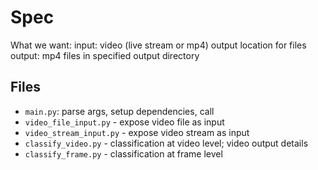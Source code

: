 # Spec
What we want:
    input: 
        video (live stream or mp4)
        output location for files
    output:
        mp4 files in specified output directory

## Files
- `main.py`: parse args, setup dependencies, call
- `video_file_input.py` - expose video file as input
- `video_stream_input.py` - expose video stream as input
- `classify_video.py` - classification at video level; video output details
- `classify_frame.py` - classification at frame level
